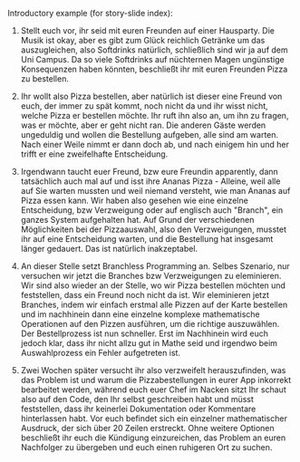 Introductory example (for story-slide index):

1. Stellt euch vor, ihr seid mit euren Freunden auf einer Hausparty. Die Musik ist okay, aber es gibt zum Glück reichlich Getränke um das auszugleichen, also Softdrinks natürlich, schließlich sind wir ja auf dem Uni Campus. Da so viele Softdrinks auf nüchternen Magen ungünstige Konsequenzen haben könnten, beschließt ihr mit euren Freunden Pizza zu bestellen.

2. Ihr wollt also Pizza bestellen, aber natürlich ist dieser eine Freund von euch, der immer zu spät kommt, noch nicht da und ihr wisst nicht, welche Pizza er bestellen möchte. Ihr ruft ihn also an, um ihn zu fragen, was er möchte, aber er geht nicht ran. Die anderen Gäste werden ungeduldig und wollen die Bestellung aufgeben, alle sind am warten. Nach einer Weile nimmt er dann doch ab, und nach einigem hin und her trifft er eine zweifelhafte Entscheidung.

3. Irgendwann taucht euer Freund, bzw eure Freundin apparently, dann tatsächlich auch mal auf und isst ihre Ananas Pizza - Alleine, weil alle auf Sie warten mussten und weil niemand versteht, wie man Ananas auf Pizza essen kann.
Wir haben also gesehen wie eine einzelne Entscheidung, bzw Verzweigung oder auf englisch auch "Branch", ein ganzes System aufgehalten hat. Auf Grund der verschiedenen Möglichkeiten bei der Pizzaauswahl, also den Verzweigungen, musstet ihr auf eine Entscheidung warten, und die Bestellung hat insgesamt länger gedauert. Das ist natürlich inakzeptabel.

4. An dieser Stelle setzt Branchless Programming an. Selbes Szenario, nur versuchen wir jetzt die Branches bzw Verzweigungen zu eleminieren. Wir sind also wieder an der Stelle, wo wir Pizza bestellen möchten und feststellen, dass ein Freund noch nicht da ist. Wir eleminieren jetzt Branches, indem wir einfach erstmal alle Pizzen auf der Karte bestellen und im nachhinein dann eine einzelne komplexe mathematische Operationen auf den Pizzen ausführen, um die richtige auszuwählen. Der Bestellprozess ist nun schneller.
Erst im Nachhinein wird euch jedoch klar, dass ihr nicht allzu gut in Mathe seid und irgendwo beim Auswahlprozess ein Fehler aufgetreten ist. 

5. Zwei Wochen später versucht ihr also verzweifelt herauszufinden, was das Problem ist und warum die Pizzabestellungen in eurer App inkorrekt bearbeitet werden, während euch euer Chef im Nacken sitzt Ihr schaut also auf den Code, den Ihr selbst geschreiben habt und müsst feststellen, dass ihr keinerlei Dokumentation oder Kommentare hinterlassen habt. Vor euch befindet sich ein einzelner mathematischer Ausdruck, der sich über 20 Zeilen erstreckt. Ohne weitere Optionen beschließt ihr euch die Kündigung einzureichen, das Problem an euren Nachfolger zu übergeben und euch einen ruhigeren Ort zu suchen.